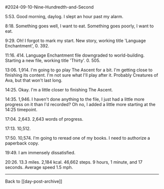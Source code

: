 #2024-09-10-Nine-Hundredth-and-Second

5:53.  Good morning, daylog.  I slept an hour past my alarm.

8:18.  Something goes well, I want to eat.  Something goes poorly, I want to eat.

9:29.  Oh!  I forgot to mark my start.  New story, working title 'Language Enchantment', 0.  392.

11:16.  414.  Language Enchantment file downgraded to world-building.  Starting a new file, working title 'Thirty'.  0.  505.

13:06.  1,914.  I'm going to go play The Ascent for a bit.  I'm getting close to finishing its content.  I'm not sure what I'll play after it.  Probably Creatures of Ava, but that won't last long.

14:25.  Okay.  I'm a little closer to finishing The Ascent.

14:35.  1,946.  I haven't done anything to the file, I just had a little more progress on it than I'd recorded?  Oh no, I added a little more starting at the 14:25 timepoint.

17:04.  2,643.  2,643 words of progress.

17:13.  10,512.

17:50.  10,574.  I'm going to reread one of my books.  I need to authorize a paperback copy.

19:49.  I am immensely dissatisfied.

20:26.  13.3 miles.  2,184 kcal.  46,662 steps.  9 hours, 1 minute, and 17 seconds.  Average speed 1.5 mph.

---
Back to [[day-post-archive]]